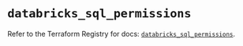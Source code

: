 # `databricks_sql_permissions`

Refer to the Terraform Registry for docs: [`databricks_sql_permissions`](https://registry.terraform.io/providers/databricks/databricks/1.34.0/docs/resources/sql_permissions).
